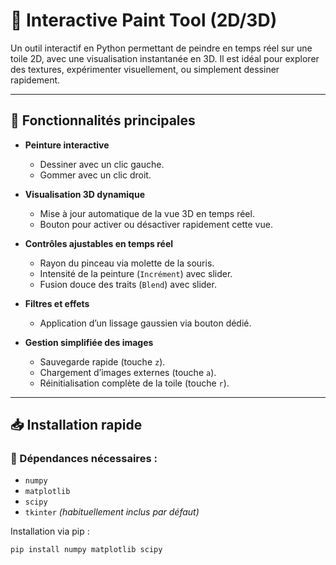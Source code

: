# 🎨 Interactive Paint Tool (2D/3D)

Un outil interactif en Python permettant de peindre en temps réel sur une toile 2D, avec une visualisation instantanée en 3D. Il est idéal pour explorer des textures, expérimenter visuellement, ou simplement dessiner rapidement.

---

## 🚀 Fonctionnalités principales

- **Peinture interactive**
	- Dessiner avec un clic gauche.
	- Gommer avec un clic droit.

- **Visualisation 3D dynamique**
	- Mise à jour automatique de la vue 3D en temps réel.
	- Bouton pour activer ou désactiver rapidement cette vue.

- **Contrôles ajustables en temps réel**
	- Rayon du pinceau via molette de la souris.
	- Intensité de la peinture (`Incrément`) avec slider.
	- Fusion douce des traits (`Blend`) avec slider.

- **Filtres et effets**
	- Application d’un lissage gaussien via bouton dédié.

- **Gestion simplifiée des images**
	- Sauvegarde rapide (touche `z`).
	- Chargement d’images externes (touche `a`).
	- Réinitialisation complète de la toile (touche `r`).

---

## 📥 Installation rapide

### 📌 Dépendances nécessaires :
- `numpy`
- `matplotlib`
- `scipy`
- `tkinter` *(habituellement inclus par défaut)*

Installation via pip :
```bash
pip install numpy matplotlib scipy
```
